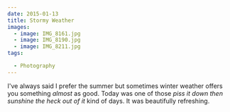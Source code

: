 ```yaml
---
date: 2015-01-13
title: Stormy Weather
images:
  - image: IMG_8161.jpg
  - image: IMG_8190.jpg
  - image: IMG_8211.jpg
tags:

  - Photography
---
```

I've always said I prefer the summer but sometimes winter weather offers you something _almost_ as good. Today was one of those _piss it down then sunshine the heck out of it_ kind of days. It was beautifully refreshing.